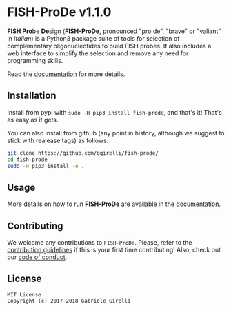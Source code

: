# FISH-ProDe v1.1.0

**FISH Pro**be **De**sign (**FISH-ProDe**, pronounced "pro‧de", "brave" or "valiant" in *italian*) is a Python3 package suite of tools for selection of complementary oligonucleotides to build FISH probes. It also includes a web interface to simplify the selection and remove any need for programming skills.

Read the [documentation](https://ggirelli.github.io/fish-prode/) for more details.

Installation
---

Install from pypi with `sudo -H pip3 install fish-prode`, and that's it! That's as easy as it gets.

You can also install from github (any point in history, although we suggest to stick with realease tags) as follows:

```bash
git clone https://github.com/ggirelli/fish-prode/
cd fish-prode
sudo -H pip3 install -e .
```

Usage
---

More details on how to run **FISH-ProDe** are available in the [documentation](https://ggirelli.github.io/fish-prode/usage).

Contributing
---

We welcome any contributions to `FISH-ProDe`. Please, refer to the [contribution guidelines](https://ggirelli.github.io/fish-prode/contributing) if this is your first time contributing! Also, check out our [code of conduct](https://ggirelli.github.io/fish-prode/code_of_conduct).

License
---

```
MIT License
Copyright (c) 2017-2018 Gabriele Girelli
```